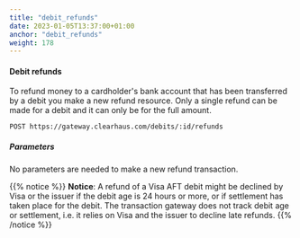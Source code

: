 ```yaml
---
title: "debit_refunds"
date: 2023-01-05T13:37:00+01:00
anchor: "debit_refunds"
weight: 178
---
```

#### Debit refunds
To refund money to a cardholder's bank account that has been transferred by a debit you make a new refund resource. Only a single refund can be made for a debit and it can only be for the full amount.

```shell
POST https://gateway.clearhaus.com/debits/:id/refunds
```

##### Parameters
No parameters are needed to make a new refund transaction.

{{% notice %}}
**Notice**: A refund of a Visa AFT debit might be declined by Visa or the issuer if the debit age is 24 hours or more, or if settlement has taken place for the debit. The transaction gateway does not track debit age or settlement, i.e. it relies on Visa and the issuer to decline late refunds.
{{% /notice %}}
